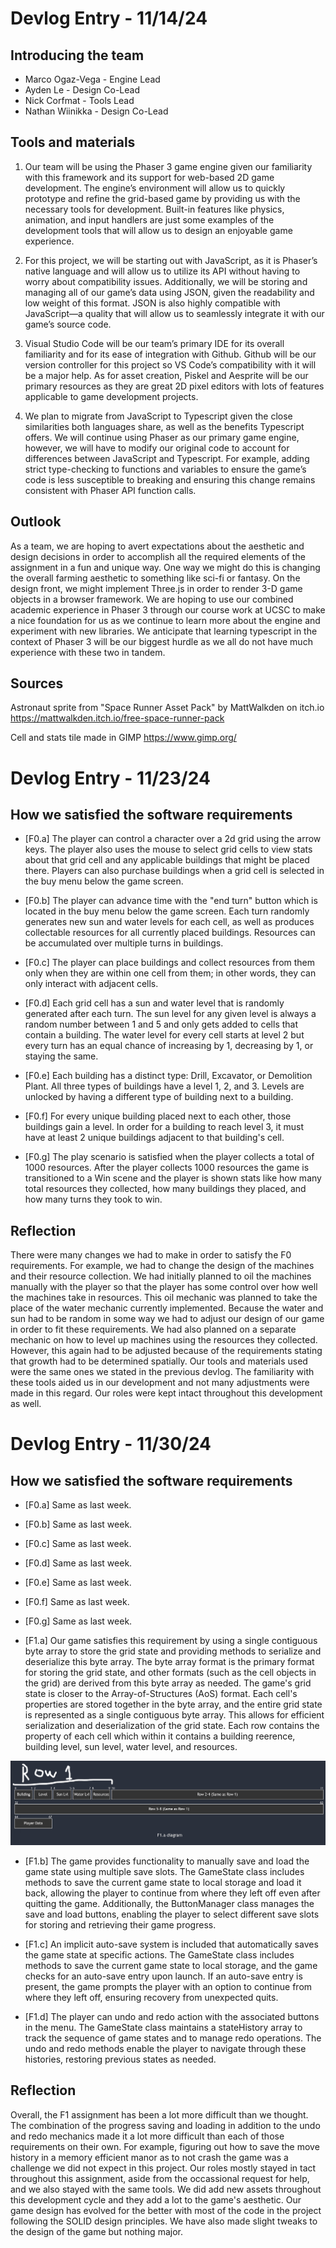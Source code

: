 # Devlog Entry - 11/14/24

## Introducing the team

- Marco Ogaz-Vega - Engine Lead
- Ayden Le - Design Co-Lead
- Nick Corfmat - Tools Lead
- Nathan Wiinikka - Design Co-Lead

## Tools and materials

1. Our team will be using the Phaser 3 game engine given our familiarity with this framework and its support for web-based 2D game development. The engine’s environment will allow us to quickly prototype and refine the grid-based game by providing us with the necessary tools for development. Built-in features like physics, animation, and input handlers are just some examples of the development tools that will allow us to design an enjoyable game experience.

2. For this project, we will be starting out with JavaScript, as it is Phaser’s native language and will allow us to utilize its API without having to worry about compatibility issues. Additionally, we will be storing and managing all of our game’s data using JSON, given the readability and low weight of this format. JSON is also highly compatible with JavaScript—a quality that will allow us to seamlessly integrate it with our game’s source code.

3. Visual Studio Code will be our team’s primary IDE for its overall familiarity and for its ease of integration with Github. Github will be our version controller for this project so VS Code’s compatibility with it will be a major help. As for asset creation, Piskel and Aesprite will be our primary resources as they are great 2D pixel editors with lots of features applicable to game development projects.

4. We plan to migrate from JavaScript to Typescript given the close similarities both languages share, as well as the benefits Typescript offers. We will continue using Phaser as our primary game engine, however, we will have to modify our original code to account for differences between JavaScript and Typescript. For example, adding strict type-checking to functions and variables to ensure the game’s code is less susceptible to breaking and ensuring this change remains consistent with Phaser API function calls.

## Outlook

As a team, we are hoping to avert expectations about the aesthetic and design decisions in order to accomplish all the required elements of the assignment in a fun and unique way. One way we might do this is changing the overall farming aesthetic to something like sci-fi or fantasy. On the design front, we might implement Three.js in order to render 3-D game objects in a browser framework. We are hoping to use our combined academic experience in Phaser 3 through our course work at UCSC to make a nice foundation for us as we continue to learn more about the engine and experiment with new libraries. We anticipate that learning typescript in the context of Phaser 3 will be our biggest hurdle as we all do not have much experience with these two in tandem.

## Sources

Astronaut sprite from "Space Runner Asset Pack" by
MattWalkden on itch.io
https://mattwalkden.itch.io/free-space-runner-pack

Cell and stats tile made in GIMP
https://www.gimp.org/

# Devlog Entry - 11/23/24

## How we satisfied the software requirements
- [F0.a] The player can control a character over a 2d grid using the arrow keys. The player also uses the mouse to select grid cells to view stats about that grid cell and any applicable buildings that might be placed there. Players can also purchase buildings when a grid cell is selected in the buy menu below the game screen.

- [F0.b] The player can advance time with the "end turn" button which is located in the buy menu below the game screen. Each turn randomly generates new sun and water levels for each cell, as well as produces collectable resources for all currently placed buildings. Resources can be accumulated over multiple turns in buildings.
  
- [F0.c] The player can place buildings and collect resources from them only when they are within one cell from them; in other words, they can only interact with adjacent cells.
  
- [F0.d] Each grid cell has a sun and water level that is randomly generated after each turn. The sun level for any given level is always a random number between 1 and 5 and only gets added to cells that contain a building. The water level for every cell starts at level 2 but every turn has an equal chance of increasing by 1, decreasing by 1, or staying the same.
  
- [F0.e] Each building has a distinct type: Drill, Excavator, or Demolition Plant. All three types of buildings have a level 1, 2, and 3. Levels are unlocked by having a different type of building next to a building.
  
- [F0.f] For every unique building placed next to each other, those buildings gain a level. In order for a building to reach level 3, it must have at least 2 unique buildings adjacent to that building's cell.
  
- [F0.g] The play scenario is satisfied when the player collects a total of 1000 resources. After the player collects 1000 resources the game is transitioned to a Win scene and the player is shown stats like how many total resources they collected, how many buildings they placed, and how many turns they took to win.

## Reflection
There were many changes we had to make in order to satisfy the F0 requirements. For example, we had to change the design of the machines and their resource collection. We had initially planned to oil the machines manually with the player so that the player has some control over how well the machines take in resources. This oil mechanic was planned to take the place of the water mechanic currently implemented. Because the water and sun had to be random in some way we had to adjust our design of our game in order to fit these requirements. We had also planned on a separate mechanic on how to level up machines using the resources they collected. However, this again had to be adjusted because of the requirements stating that growth had to be determined spatially. Our tools and materials used were the same ones we stated in the previous devlog. The familiarity with these tools aided us in our development and not many adjustments were made in this regard. Our roles were kept intact throughout this development as well.

# Devlog Entry - 11/30/24

## How we satisfied the software requirements

- [F0.a] Same as last week.

- [F0.b] Same as last week.
  
- [F0.c] Same as last week.
  
- [F0.d] Same as last week.
  
- [F0.e] Same as last week.
  
- [F0.f] Same as last week.
  
- [F0.g] Same as last week.

- [F1.a] Our game satisfies this requirement by using a single contiguous byte array to store the grid state and providing methods to serialize and deserialize this byte array. The byte array format is the primary format for storing the grid state, and other formats (such as the cell objects in the grid) are derived from this byte array as needed. The game's grid state is closer to the Array-of-Structures (AoS) format. Each cell's properties are stored together in the byte array, and the entire grid state is represented as a single contiguous byte array. This allows for efficient serialization and deserialization of the grid state. Each row contains the property of each cell which within it contains  a building reerence, building level, sun level, water level, and resources.

![F1.a data structure diagram](./f1_a_diagram.png)
  
- [F1.b] The game provides functionality to manually save and load the game state using multiple save slots. The GameState class includes methods to save the current game state to local storage and load it back, allowing the player to continue from where they left off even after quitting the game. Additionally, the ButtonManager class manages the save and load buttons, enabling the player to select different save slots for storing and retrieving their game progress.
  
- [F1.c] An implicit auto-save system is included that automatically saves the game state at specific actions. The GameState class includes methods to save the current game state to local storage, and the game checks for an auto-save entry upon launch. If an auto-save entry is present, the game prompts the player with an option to continue from where they left off, ensuring recovery from unexpected quits.
  
- [F1.d] The player can undo and redo action with the associated buttons in the menu. The GameState class maintains a stateHistory array to track the sequence of game states and to manage redo operations. The undo and redo methods enable the player to navigate through these histories, restoring previous states as needed.

## Reflection
Overall, the F1 assignment has been a lot more difficult than we thought. The combination of the progress saving and loading in addition to the undo and redo mechanics made it a lot more difficult than each of those requirements on their own. For example, figuring out how to save the move history in a memory efficient manor as to not crash the game was a challenge we did not expect in this project. Our roles mostly stayed in tact throughout this assignment, aside from the occassional request for help, and we also stayed with the same tools. We did add new assets throughout this development cycle and they add a lot to the game's aesthetic. Our game design has evolved for the better with most of the code in the project following the SOLID design principles. We have also made slight tweaks to the design of the game but nothing major. 

